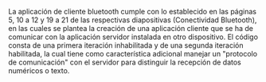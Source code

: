 La aplicación de cliente bluetooth cumple con lo establecido en las páginas 5, 10 a 12 y 19 a 21 de las respectivas diapositivas 
(Conectividad Bluetooth), en las cuales se plantea la creación de una aplicación cliente que se ha de comunicar con la aplicación
servidor instalada en otro dispositivo. El código consta de una primera iteración inhabilitada y de una segunda iteración habilitada,
la cual tiene como característica adicional manejar un "protocolo de comunicación" con el servidor para distinguir la recepción
de datos numéricos o texto.
